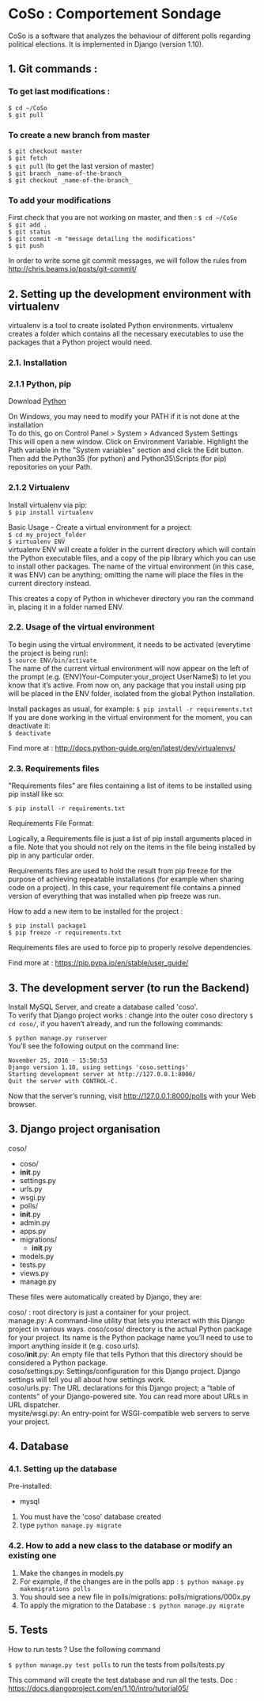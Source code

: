 # CoSo : Comportement Sondage 

CoSo is a software that analyzes the behaviour of different polls regarding political elections. It is implemented in Django (version 1.10).

## 1. Git commands :

### To get last modifications :
`$ cd ~/CoSo`  
`$ git pull`  

### To create a new branch from master  
`$ git checkout master`  
`$ git fetch`  
`$ git pull` (to get the last version of master)  
`$ git branch _name-of-the-branch_`  
`$ git checkout _name-of-the-branch_`  

### To add your modifications
First check that you are not working on master, and then :
`$ cd ~/CoSo`  
`$ git add .`  
`$ git status`  
`$ git commit -m "message detailing the modifications"`  
`$ git push`  

In order to write some git commit messages, we will follow the rules from http://chris.beams.io/posts/git-commit/

## 2. Setting up the development environment with virtualenv

virtualenv is a tool to create isolated Python environments. virtualenv creates a folder which contains all the necessary executables to use the packages that a Python project would need.

### 2.1. Installation

### 2.1.1 Python, pip

Download [Python](https://www.python.org/downloads/release/python-352/)

On Windows, you may need to modify your PATH if it is not done at the installation  
To do this, go on Control Panel > System > Advanced System Settings  
This will open a new window. Click on Environment Variable. Highlight the Path variable in the "System variables" section and click the Edit button.
Then add the Python35 (for python) and Python35\Scripts (for pip) repositories on your Path.

### 2.1.2 Virtualenv

Install virtualenv via pip:  
`$ pip install virtualenv`

Basic Usage - Create a virtual environment for a project:  
`$ cd my_project_folder`  
`$ virtualenv ENV`    
virtualenv ENV will create a folder in the current directory which will contain the Python executable files, and a copy of the pip library which you can use to install other packages. The name of the virtual environment (in this case, it was ENV) can be anything; omitting the name will place the files in the current directory instead.

This creates a copy of Python in whichever directory you ran the command in, placing it in a folder named ENV.

### 2.2. Usage of the virtual environment

To begin using the virtual environment, it needs to be activated (everytime the project is being run):  
`$ source ENV/bin/activate`    
The name of the current virtual environment will now appear on the left of the prompt (e.g. (ENV)Your-Computer:your_project UserName$) to let you know that it’s active. From now on, any package that you install using pip will be placed in the ENV folder, isolated from the global Python installation.

Install packages as usual, for example:
`$ pip install -r requirements.txt`    
If you are done working in the virtual environment for the moment, you can deactivate it:  
`$ deactivate`

Find more at : http://docs.python-guide.org/en/latest/dev/virtualenvs/

### 2.3. Requirements files

"Requirements files" are files containing a list of items to be installed using pip install like so:

`$ pip install -r requirements.txt`

Requirements File Format:

Logically, a Requirements file is just a list of pip install arguments placed in a file. Note that you should not rely on the items in the file being installed by pip in any particular order.

Requirements files are used to hold the result from pip freeze for the purpose of achieving repeatable installations (for example when sharing code on a project). In this case, your requirement file contains a pinned version of everything that was installed when pip freeze was run.

How to add a new item to be installed for the project :

`$ pip install package1`  
`$ pip freeze -r requirements.txt`

Requirements files are used to force pip to properly resolve dependencies.

Find more at : https://pip.pypa.io/en/stable/user_guide/

## 3. The development server (to run the Backend)

Install MySQL Server, and create a database called 'coso'.  
To verify that Django project works : change into the outer coso directory `$ cd coso/`, if you haven’t already, and run the following commands:

`$ python manage.py runserver`  
You’ll see the following output on the command line:

```
November 25, 2016 - 15:50:53
Django version 1.10, using settings 'coso.settings'
Starting development server at http://127.0.0.1:8000/
Quit the server with CONTROL-C.
```
Now that the server’s running, visit http://127.0.0.1:8000/polls with your Web browser.

## 3. Django project organisation

coso/
 * coso/  
  * __init__.py  
  * settings.py  
  * urls.py  
  * wsgi.py  
 * polls/  
  * __init__.py  
  * admin.py  
  * apps.py  
  * migrations/  
       * __init__.py  
  * models.py  
  * tests.py  
  * views.py  
 * manage.py  


These files were automatically created by Django, they are:

coso/ : root directory is just a container for your project.  
manage.py: A command-line utility that lets you interact with this Django project in various ways. coso/coso/ directory is the actual Python package for your project. Its name is the Python package name you’ll need to use to import anything inside it (e.g. coso.urls).  
coso/__init__.py: An empty file that tells Python that this directory should be considered a Python package.  
coso/settings.py: Settings/configuration for this Django project. Django settings will tell you all about how settings work.  
coso/urls.py: The URL declarations for this Django project; a “table of contents” of your Django-powered site. You can read more about URLs in URL dispatcher.  
mysite/wsgi.py: An entry-point for WSGI-compatible web servers to serve your project.  

## 4. Database

### 4.1. Setting up the database

Pre-installed:
- mysql

1. You must have the 'coso' database created
2. type `python manage.py migrate`

### 4.2. How to add a new class to the database or modify an existing one

1. Make the changes in models.py
2. For example, if the changes are in the polls app : `$ python manage.py makemigrations polls`
3. You should see a new file in polls/migrations: polls/migrations/000x.py
4. To apply the migration to the Database : `$ python manage.py migrate`

## 5. Tests

How to run tests ? Use the following command

`$ python manage.py test polls` to run the tests from polls/tests.py

This command will create the test database and run all the tests.
Doc : https://docs.djangoproject.com/en/1.10/intro/tutorial05/
